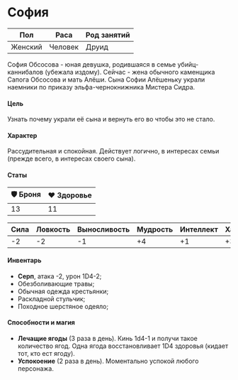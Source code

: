 # София

| Пол     | Раса    | Род занятий |
| ------- | ------- | ----------- |
| Женский | Человек | Друид       |

София Обсосова - юная девушка, родившаяся в семье убийц-каннибалов (убежала издому). Сейчас - жена обычного каменщика Сапога Обсосова и мать Алёши. Сына Софии Алёшеньку украли наемники по приказу эльфа-чернокнижника Мистера Сидра.

#### Цель

Узнать почему украли её сына и вернуть его во чтобы это не стало.

#### Характер

Рассудительная и спокойная. Действует логично, в интересах семьи (прежде всего, в интересах своего сына).

#### Статы

| 🛡 Броня | ❤️ Здоровье |
| ------- | ----------- |
| 13      | 11          |

| Сила | Ловкость | Выносливость | Мудрость | Интеллект | Харизма |
| ---- | -------- | ------------ | -------- | --------- | ------- |
| -2   | -2       | -1           | +4       | +1        | +3      |

#### Инвентарь

- <b>Серп</b>, атака -2, урон 1D4-2;
- Обезболивающие травы;
- Обычная одежда крестьянки;
- Раскладной стульчик;
- Походное шерстяное одеяло;

#### Способности и магия

- <b>Лечащие ягоды</b> (3 раза в день). Кинь 1d4-1 и получи такое количество ягод. Одна ягода восстановливает 1D4 здоровья (кидает тот, кто ест ягоду).
- <b>Успокоение</b> (2 раза в день). Моментально успокой любого персонажа.
